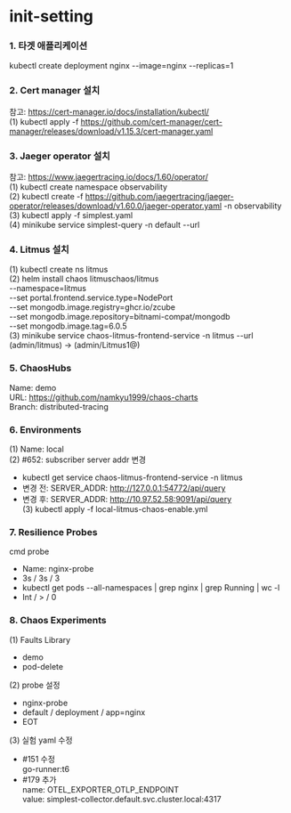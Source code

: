 # init-setting

### 1. 타겟 애플리케이션
kubectl create deployment nginx --image=nginx --replicas=1  

### 2. Cert manager 설치  
참고: https://cert-manager.io/docs/installation/kubectl/  
(1) kubectl apply -f https://github.com/cert-manager/cert-manager/releases/download/v1.15.3/cert-manager.yaml  

### 3. Jaeger operator 설치
참고: https://www.jaegertracing.io/docs/1.60/operator/  
(1) kubectl create namespace observability  
(2) kubectl create -f https://github.com/jaegertracing/jaeger-operator/releases/download/v1.60.0/jaeger-operator.yaml -n observability  
(3) kubectl apply -f simplest.yaml  
(4) minikube service simplest-query -n default --url   

### 4. Litmus 설치
(1) kubectl create ns litmus   
(2) helm install chaos litmuschaos/litmus \
--namespace=litmus \
--set portal.frontend.service.type=NodePort \
--set mongodb.image.registry=ghcr.io/zcube \
--set mongodb.image.repository=bitnami-compat/mongodb \
--set mongodb.image.tag=6.0.5   
(3) minikube service chaos-litmus-frontend-service -n litmus --url  
(admin/litmus) -> (admin/Litmus1@)   

### 5. ChaosHubs
Name: demo    
URL: https://github.com/namkyu1999/chaos-charts   
Branch: distributed-tracing   

### 6. Environments
(1) Name: local   
(2) #652: subscriber server addr 변경   
  - kubectl get service chaos-litmus-frontend-service -n litmus   
  - 변경 전: SERVER_ADDR: http://127.0.0.1:54772/api/query    
  - 변경 후: SERVER_ADDR: http://10.97.52.58:9091/api/query   
(3) kubectl apply -f local-litmus-chaos-enable.yml  

### 7. Resilience Probes 
cmd probe
- Name: nginx-probe
- 3s / 3s / 3
- kubectl get pods --all-namespaces | grep nginx | grep Running | wc -l 
- Int / > / 0

### 8. Chaos Experiments
(1) Faults Library  
- demo  
- pod-delete  

(2) probe 설정  
- nginx-probe  
- default / deployment / app=nginx  
- EOT  

(3) 실험 yaml 수정  
- #151 수정  
  go-runner:t6  
- #179 추가  
  name: OTEL_EXPORTER_OTLP_ENDPOINT    
  value: simplest-collector.default.svc.cluster.local:4317  
